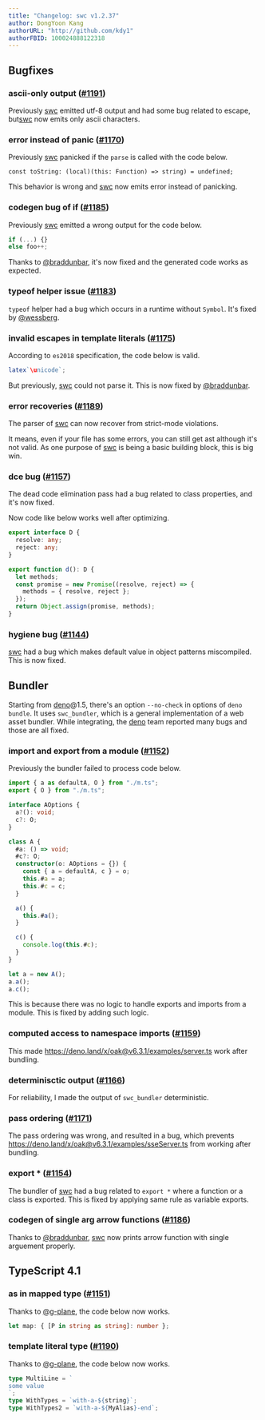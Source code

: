 ```yaml
---
title: "Changelog: swc v1.2.37"
author: DongYoon Kang
authorURL: "http://github.com/kdy1"
authorFBID: 100024888122318
---
```


## Bugfixes

### ascii-only output ([#1191](https://github.com/swc-project/swc/pull/1191))

Previously [swc] emitted utf-8 output and had some bug related to escape, but[swc] now emits only ascii characters.

### error instead of panic ([#1170](https://github.com/swc-project/swc/issues/1170))

Previously [swc] panicked if the `parse` is called with the code below.

```
const toString: (local)(this: Function) => string) = undefined;
```

This behavior is wrong and [swc] now emits error instead of panicking.

### codegen bug of if ([#1185](https://github.com/swc-project/swc/pull/1185))

Previously [swc] emitted a wrong output for the code below.

```ts
if (...) {}
else foo++;
```

Thanks to [@braddunbar](https://github.com/braddunbar), it's now fixed and the generated code works as expected.

### typeof helper issue ([#1183](https://github.com/swc-project/swc/pull/1183))

`typeof` helper had a bug which occurs in a runtime without `Symbol`. It's fixed by [@wessberg](https://github.com/wessberg).

### invalid escapes in template literals ([#1175](https://github.com/swc-project/swc/pull/1175))

According to `es2018` specification, the code below is valid.

```js
latex`\unicode`;
```

But previously, [swc] could not parse it. This is now fixed by [@braddunbar](https://github.com/braddunbar).

### error recoveries ([#1189](https://github.com/swc-project/swc/pull/1189))

The parser of [swc] can now recover from strict-mode violations.

It means, even if your file has some errors, you can still get ast although it's not valid.
As one purpose of [swc] is being a basic building block, this is big win.

### dce bug ([#1157](https://github.com/swc-project/swc/pull/1157))

The dead code elimination pass had a bug related to class properties, and it's now fixed.

Now code like below works well after optimizing.

```ts
export interface D {
  resolve: any;
  reject: any;
}

export function d(): D {
  let methods;
  const promise = new Promise((resolve, reject) => {
    methods = { resolve, reject };
  });
  return Object.assign(promise, methods);
}
```

### hygiene bug ([#1144](https://github.com/swc-project/swc/pull/1144))

[swc] had a bug which makes default value in object patterns miscompiled. This is now fixed.

## Bundler

Starting from [deno]@1.5, there's an option `--no-check` in options of `deno bundle`.
It uses `swc_bundler`, which is a general implementation of a web asset bundler.
While integrating, the [deno] team reported many bugs and those are all fixed.

### import and export from a module ([#1152](https://github.com/swc-project/swc/pull/1152))

Previously the bundler failed to process code below.

```ts
import { a as defaultA, O } from "./m.ts";
export { O } from "./m.ts";

interface AOptions {
  a?(): void;
  c?: O;
}

class A {
  #a: () => void;
  #c?: O;
  constructor(o: AOptions = {}) {
    const { a = defaultA, c } = o;
    this.#a = a;
    this.#c = c;
  }

  a() {
    this.#a();
  }

  c() {
    console.log(this.#c);
  }
}

let a = new A();
a.a();
a.c();
```

This is because there was no logic to handle exports and imports from a module. This is fixed by adding such logic.

### computed access to namespace imports ([#1159](https://github.com/swc-project/swc/pull/1159))

This made https://deno.land/x/oak@v6.3.1/examples/server.ts work after bundling.

### determinisctic output ([#1166](https://github.com/swc-project/swc/pull/1166))

For reliability, I made the output of `swc_bundler` deterministic.

### pass ordering ([#1171](https://github.com/swc-project/swc/pull/1171))

The pass ordering was wrong, and resulted in a bug, which prevents https://deno.land/x/oak@v6.3.1/examples/sseServer.ts from working after bundling.

### export \* ([#1154](https://github.com/swc-project/swc/pull/1154))

The bundler of [swc] had a bug related to `export *` where a function or a class is exported. This is fixed by applying same rule as variable exports.

### codegen of single arg arrow functions ([#1186](https://github.com/swc-project/swc/pull/1186))

Thanks to [@braddunbar](https://github.com/braddunbar), [swc] now prints arrow function with single arguement properly.

## TypeScript 4.1

### as in mapped type ([#1151](https://github.com/swc-project/swc/pull/1151))

Thanks to [@g-plane](https://github.com/g-plane), the code below now works.

```ts
let map: { [P in string as string]: number };
```

### template literal type ([#1190](https://github.com/swc-project/swc/pull/1190))

Thanks to [@g-plane](https://github.com/g-plane), the code below now works.

```ts
type MultiLine = `
some value
`;
type WithTypes = `with-a-${string}`;
type WithTypes2 = `with-a-${MyAlias}-end`;
```

[swc]: https://swc.rs
[deno]: https://deno.land
